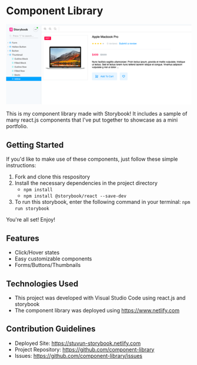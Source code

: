 # Component Library

![intro](https://github.com/stuvun/component-library/blob/master/Storybook%20Example.png)

This is my component library made with Storybook! It includes a sample of many react.js components that I've put together to showcase as a mini portfolio.

## Getting Started

If you'd like to make use of these components, just follow these simple instructions:

1. Fork and clone this respository
2. Install the necessary dependencies in the project directory
    * `npm install`
    * `npm install @storybook/react --save-dev`
3. To run this storybook, enter the following command in your terminal: `npm run storybook`

You're all set! Enjoy!

## Features

* Click/Hover states
* Easy customizable components
* Forms/Buttons/Thumbnails

## Technologies Used

* This project was developed with Visual Studio Code using react.js and storybook
* The component library was deployed using https://www.netlify.com

## Contribution Guidelines

* Deployed Site: https://stuvun-storybook.netlify.com
* Project Repository: https://github.com/component-library
* Issues: https://github.com/component-library/issues
